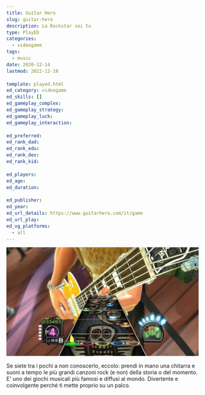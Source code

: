 ```yaml
---
title: Guitar Hero
slug: guitar-hero
description: La Rockstar sei tu
type: PlayED
categories:
  - videogame
tags:
  - music
date: 2020-12-14
lastmod: 2022-12-18

template: played.html
ed_category: videogame
ed_skills: []
ed_gameplay_complex: 
ed_gameplay_strategy: 
ed_gameplay_luck: 
ed_gameplay_interaction: 

ed_preferred: 
ed_rank_dad: 
ed_rank_edu: 
ed_rank_dev: 
ed_rank_kid: 

ed_players: 
ed_age: 
ed_duration: 

ed_publisher: 
ed_year: 
ed_url_details: https://www.guitarhero.com/it/game
ed_url_play: 
ed_vg_platforms:
  - all
---
```


![](../../assets/img/played/videogame/guitar_hero.webp)

Se siete tra i pochi a non conoscerlo, eccolo: prendi in mano una chitarra e suoni a tempo le più grandi canzoni rock (e non) della storia o del momento.
E' uno dei giochi musicali più famosi e diffusi al mondo. Divertente e coinvolgente perché ti mette proprio su un palco.
